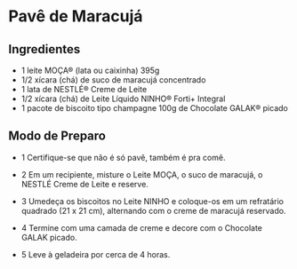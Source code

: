  # Pavê de Maracujá

 ## Ingredientes

 - 1 leite MOÇA® (lata ou caixinha) 395g 
 - 1/2 xícara (chá) de suco de maracujá concentrado
 - 1 lata de NESTLÉ® Creme de Leite 
 - 1/2 xícara (chá) de Leite Líquido NINHO® Forti+ Integral
 - 1 pacote de biscoito tipo champagne 100g de Chocolate GALAK® picado

 ## Modo de Preparo

 - 1 Certifique-se que não é só pavê, também é pra comê.

 - 2 Em um recipiente, misture o Leite MOÇA, o suco de maracujá, o NESTLÉ Creme de Leite e reserve. 

 - 3 Umedeça os biscoitos no Leite NINHO e coloque-os em um refratário quadrado (21 x 21 cm), alternando com o creme de maracujá reservado.

 - 4 Termine com uma camada de creme e decore com o Chocolate GALAK picado.

 - 5 Leve à geladeira por cerca de 4 horas.